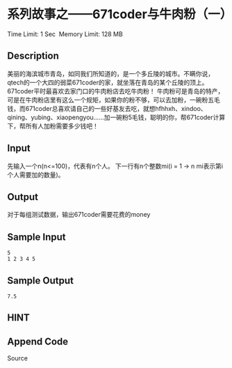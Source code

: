 # 系列故事之——671coder与牛肉粉（一）
Time Limit: 1 Sec  Memory Limit: 128 MB


## Description
美丽的海滨城市青岛，如同我们所知道的，是一个多丘陵的城市。不瞒你说，qtech的一个大四的弱菜671coder的家，就坐落在青岛的某个丘陵的顶上。671coder平时最喜欢去家门口的牛肉粉店去吃牛肉粉！
牛肉粉可是青岛的特产，可是在牛肉粉店里有这么一个规矩，如果你的粉不够，可以去加粉，一碗粉五毛钱，而671coder总喜欢请自己的一些好基友去吃，就想hfhhxh、xindoo、qining、yubing、xiaopengyou……加一碗粉5毛钱，聪明的你，帮671coder计算下，帮所有人加粉需要多少钱吧！



## Input
先输入一个n(n<=100)，代表有n个人。
下一行有n个整数mi(i = 1 -> n mi表示第i个人需要加的数量)。



## Output
对于每组测试数据，输出671coder需要花费的money


## Sample Input
```
5
1 2 3 4 5

```
## Sample Output
```
7.5

```

## HINT


## Append Code
Source
